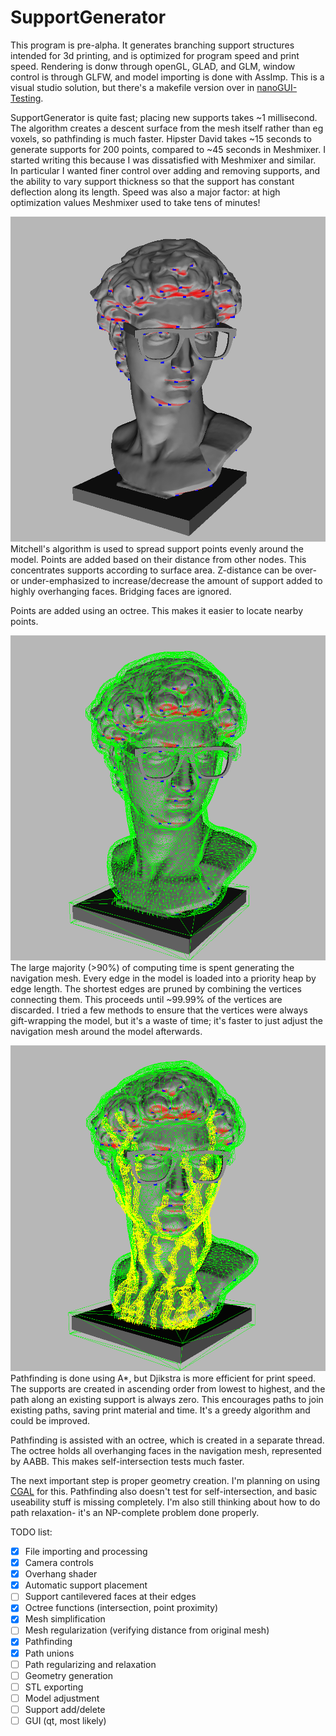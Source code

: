 # SupportGenerator
This program is pre-alpha.  It generates branching support structures intended for 3d printing, and is optimized for program speed and print speed.  Rendering is donw through openGL, GLAD, and GLM, window control is through GLFW, and model importing is done with AssImp.  This is a visual studio solution, but there's a makefile version over in [nanoGUI-Testing](https://github.com/hapwillis/nanoGUI-Testing).

SupportGenerator is quite fast; placing new supports takes ~1 millisecond.  The algorithm creates a descent surface from the mesh itself rather than eg voxels, so pathfinding is much faster.  Hipster David takes ~15 seconds to generate supports for 200 points, compared to ~45 seconds in Meshmixer.  I started writing this because I was dissatisfied with Meshmixer and similar.  In particular I wanted finer control over adding and removing supports, and the ability to vary support thickness so that the support has constant deflection along its length.  Speed was also a major factor: at high optimization values Meshmixer used to take tens of minutes!

![Hipster David with overhangs shaded red](https://raw.githubusercontent.com/hapwillis/SupportGenerator/master/SupportGenerator/resources/supportPoints.bmp)
Mitchell's algorithm is used to spread support points evenly around the model.  Points are added based on their distance from other nodes.  This concentrates supports according to surface area.  Z-distance can be over- or under-emphasized to increase/decrease the amount of support added to highly overhanging faces.  Bridging faces are ignored.  

Points are added using an octree.  This makes it easier to locate nearby points.  

![Hipster David's navigation mesh](https://raw.githubusercontent.com/hapwillis/SupportGenerator/master/SupportGenerator/resources/navmesh.bmp)
The large majority (>90%) of computing time is spent generating the navigation mesh.  Every edge in the model is loaded into a priority heap by edge length.  The shortest edges are pruned by combining the vertices connecting them.  This proceeds until ~99.99% of the vertices are discarded.  I tried a few methods to ensure that the vertices were always gift-wrapping the model, but it's a waste of time; it's faster to just adjust the navigation mesh around the model afterwards.

![Supports drawn onto Hipster David](https://raw.githubusercontent.com/hapwillis/SupportGenerator/master/SupportGenerator/resources/paths.bmp)
Pathfinding is done using A*, but Djikstra is more efficient for print speed.  The supports are created in ascending order from lowest to highest, and the path along an existing support is always zero.  This encourages paths to join existing paths, saving print material and time.  It's a greedy algorithm and could be improved.

Pathfinding is assisted with an octree, which is created in a separate thread.  The octree holds all overhanging faces in the navigation mesh, represented by AABB.  This makes self-intersection tests much faster.

The next important step is proper geometry creation.  I'm planning on using [CGAL](https://doc.cgal.org/latest/Polygon_mesh_processing/index.html#coref_ex_union_subsec) for this.  Pathfinding also doesn't test for self-intersection, and basic useability stuff is missing completely.  I'm also still thinking about how to do path relaxation- it's an NP-complete problem done properly.  

TODO list:
- [x] File importing and processing
- [x] Camera controls
- [x] Overhang shader
- [x] Automatic support placement
- [ ] Support cantilevered faces at their edges
- [x] Octree functions (intersection, point proximity)
- [x] Mesh simplification
- [ ] Mesh regularization (verifying distance from original mesh)
- [x] Pathfinding
- [x] Path unions
- [ ] Path regularizing and relaxation
- [ ] Geometry generation
- [ ] STL exporting
- [ ] Model adjustment
- [ ] Support add/delete
- [ ] GUI (qt, most likely)
